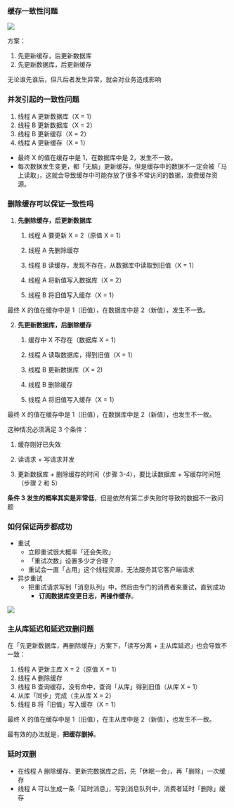 ### 缓存一致性问题

![](https://mynoteimage.oss-cn-beijing.aliyuncs.com/note/2022-04-19-143316.jpg)

方案：
1. 先更新缓存，后更新数据库
2. 先更新数据库，后更新缓存

无论谁先谁后，但凡后者发生异常，就会对业务造成影响

### 并发引起的一致性问题
1.  线程 A 更新数据库（X = 1）
2.  线程 B 更新数据库（X = 2）
3.  线程 B 更新缓存（X = 2）
4.  线程 A 更新缓存（X = 1）

- 最终 X 的值在缓存中是 1，在数据库中是 2，发生不一致。
- 每次数据发生变更，都「无脑」更新缓存，但是缓存中的数据不一定会被「马上读取」，这就会导致缓存中可能存放了很多不常访问的数据，浪费缓存资源。

### 删除缓存可以保证一致性吗

1. **先删除缓存，后更新数据库**
	1.  线程 A 要更新 X = 2（原值 X = 1）

	2.  线程 A 先删除缓存

	3.  线程 B 读缓存，发现不存在，从数据库中读取到旧值（X = 1）

	4.  线程 A 将新值写入数据库（X = 2）

	1.  线程 B 将旧值写入缓存（X = 1）

最终 X 的值在缓存中是 1（旧值），在数据库中是 2（新值），发生不一致。

2. **先更新数据库，后删除缓存**

	1.  缓存中 X 不存在（数据库 X = 1）

	2.  线程 A 读取数据库，得到旧值（X = 1）

	3.  线程 B 更新数据库（X = 2)

	4.  线程 B 删除缓存

	5.  线程 A 将旧值写入缓存（X = 1）

最终 X 的值在缓存中是 1（旧值），在数据库中是 2（新值），也发生不一致。

这种情况必须满足 3 个条件：

1.  缓存刚好已失效
    
2.  读请求 + 写请求并发
    
3.  更新数据库 + 删除缓存的时间（步骤 3-4），要比读数据库 + 写缓存时间短（步骤 2 和 5）

**条件 3 发生的概率其实是非常低**，但是依然有第二步失败时导致的数据不一致问题

### 如何保证两步都成功
- 重试
	- 立即重试很大概率「还会失败」
	- 「重试次数」设置多少才合理？
	- 重试会一直「占用」这个线程资源，无法服务其它客户端请求
- 异步重试
	- 把重试请求写到「消息队列」中，然后由专门的消费者来重试，直到成功
		- **订阅数据库变更日志，再操作缓存**。


![](https://mynoteimage.oss-cn-beijing.aliyuncs.com/note/2022-04-19-150527.jpg)

### 主从库延迟和延迟双删问题
在「先更新数据库，再删除缓存」方案下，「读写分离 + 主从库延迟」也会导致不一致：
1.  线程 A 更新主库 X = 2（原值 X = 1）
2.  线程 A 删除缓存
3.  线程 B 查询缓存，没有命中，查询「从库」得到旧值（从库 X = 1）
4.  从库「同步」完成（主从库 X = 2）
5.  线程 B 将「旧值」写入缓存（X = 1）

最终 X 的值在缓存中是 1（旧值），在主从库中是 2（新值），也发生不一致。

最有效的办法就是，**把缓存删掉**。

### 延时双删
- 在线程 A 删除缓存、更新完数据库之后，先「休眠一会」，再「删除」一次缓存
- 线程 A 可以生成一条「延时消息」，写到消息队列中，消费者延时「删除」缓存